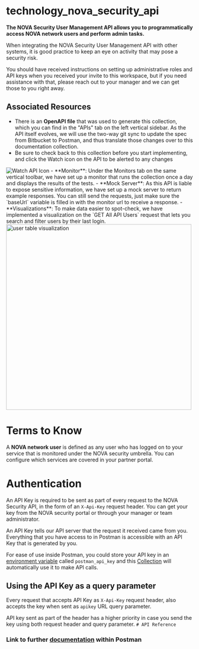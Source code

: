 # technology_nova_security_api
**The NOVA Security User Management API allows you to programmatically access NOVA network users and perform admin tasks.**

When integrating the NOVA Security User Management API with other systems, it is good practice to keep an eye on activity that may pose a security risk. 

You should have received instructions on setting up administrative roles and API keys when you received your invite to this workspace, but if you need assistance with that, please reach out to your manager and we can get those to you right away. 


## Associated Resources
- There is an **OpenAPI file** that was used to generate this collection, which you can find in the "APIs" tab on the left vertical sidebar. As the API itself evolves, we will use the two-way git sync to update the spec from Bitbucket to Postman, and thus translate those changes over to this documentation collection. 
- Be sure to check back to this collection before you start implementing, and click the Watch icon on the API to be alerted to any changes   


<img alt="Watch API Icon" src="https://user-images.githubusercontent.com/20145532/129741324-cb48e900-d793-4d3c-88db-dbc9fc0ece7d.png">
- **Monitor**: Under the Monitors tab on the same vertical toolbar, we have set up a monitor that runs the collection once a day and displays the results of the tests. 
- **Mock Server**: As this API is liable to expose sensitive information, we have set up a mock server to return example responses. You can still send the requests, just make sure the `baseUrl` variable is filled in with the monitor url to receive a response.
- **Visualizations**: To make data easier to spot-check, we have implemented a visualization on the `GET All API Users` request that lets you search and filter users by their last login.   

<img alt="user table visualization" src="https://user-images.githubusercontent.com/20145532/129748924-1adbfacb-c281-4c2d-8c0d-0eef38d0cbf9.gif" width="500">



# Terms to Know

A **NOVA network user** is defined as any user who has logged on to your service that is monitored under the NOVA security umbrella. You can configure which services are covered in your partner portal. 


# Authentication

An API Key is required to be sent as part of every request to the NOVA Security API, in the form of an `X-Api-Key` request header.  You can get your key from the NOVA security portal or through your manager or team administrator.

An API Key tells our API server that the request it received came from you. Everything that you have access to in Postman is accessible with an API Key that is generated by you.

For ease of use inside Postman, you could store your API key in an [environment variable](https://www.getpostman.com/docs/environments) called `postman_api_key` and this [Collection](https://www.getpostman.com/docs/network) will automatically use it to make API calls.



## Using the API Key as a query parameter

Every request that accepts API Key as `X-Api-Key` request header, also accepts the key when sent as `apikey` URL query parameter.

API key sent as part of the header has a higher priority in case you send the key using both request header and query parameter.
```# API Reference```
 ### Link to further [documentation](https://www.postman.com/technology-demo/workspace/integrations-nova-security-api/documentation/16952209-52e2d148-a474-47f2-b7b9-eef4f4ca3c30) within Postman
